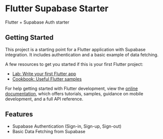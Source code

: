 # Flutter Supabase Starter

Flutter + Supabase Auth starter

## Getting Started

This project is a starting point for a Flutter application with Supabase integration. It includes authentication and a basic example of data fetching.

A few resources to get you started if this is your first Flutter project:

- [Lab: Write your first Flutter app](https://docs.flutter.dev/get-started/codelab)
- [Cookbook: Useful Flutter samples](https://docs.flutter.dev/cookbook)

For help getting started with Flutter development, view the
[online documentation](https://docs.flutter.dev/), which offers tutorials,
samples, guidance on mobile development, and a full API reference.

## Features

*   Supabase Authentication (Sign-in, Sign-up, Sign-out)
*   Basic Data Fetching from Supabase
